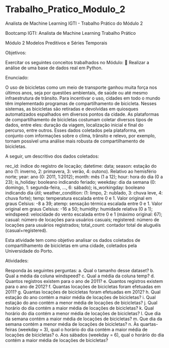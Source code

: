 # Trabalho_Pratico_Modulo_2
Analista de Machine Learning IGTI - Trabalho Prático do Módulo 2

Bootcamp IGTI: Analista de Machine Learning
Trabalho Prático

Módulo 2 Modelos Preditivos e Séries Temporais

Objetivos:

Exercitar os seguintes conceitos trabalhados no Módulo:
 Realizar a análise de uma base de dados real em Python.

Enunciado:

O uso de bicicletas como um meio de transporte ganhou muita força nos últimos anos, seja por questões ambientais, de saúde ou até mesmo infraestrutura de trânsito. Para incentivar o uso, cidades em todo o mundo têm implementado programas de compartilhamento de
bicicleta. Nesses sistemas, as bicicletas são retiradas e devolvidas em quiosques
automatizados espalhados em diversos pontos da cidade.
As plataformas de compartilhamento de bicicletas costumam coletar diversos tipos de
dados, entre eles: duração da viagem, localização inicial e final do percurso, entre outros.
Esses dados coletados pela plataforma, em conjunto com informações sobre o clima,
trânsito e relevo, por exemplo, tornam possível uma análise mais robusta de
compartilhamento de bicicletas.


A seguir, um descritivo dos dados coletados:

rec_id: índice do registro de locação; 
datetime: data; 
season: estação do ano (1: inverno, 2: primavera, 3: verão, 4: outono). Relativo ao hemisfério norte; 
year: ano (0: 2011, 1:2012); 
month: mês (1 a 12); 
hour: hora do dia (0 a 23); 
is_holiday: booleano indicando feriado; 
weekday: dia da semana (0: domingo, 1: segunda-feira, …, 6: sábado); 
is_workingday: booleano indicando dia útil; 
weather_condition: (1: limpo, 2: nublado, 3: chuva leve, 4: chuva forte); 
temp: temperatura escalada entre 0 e 1. Valor original em graus Celsius: -8 a 39; 
atemp: sensação térmica escalada entre 0 e 1. Valor original em graus Celsius: -16 a 50; 
humidity: humidade relativa (0 a 1); 
windspeed: velocidade do vento escalada entre 0 e 1 (máximo original: 67); 
casual: número de locações para usuários casuais; 
registered: número de locações para usuários registrados; 
total_count: contador total de aluguéis (casual+registered). 


Esta atividade tem como objetivo analisar os dados coletados de compartilhamento de
bicicletas em uma cidade, coletados pela Universidade do Porto.

Atividades:

Responda às seguintes perguntas:
a. Qual o tamanho desse dataset?
b. Qual a média da coluna windspeed?
c. Qual a média da coluna temp?
d. Quantos registros existem para o ano de 2011?
e. Quantos registros existem para o ano de 2012?
f. Quantas locações de bicicletas foram efetuadas em 2011?
g. Quantas locações de bicicletas foram efetuadas em 2012?
h. Qual estação do ano contém a maior média de locações de bicicletas?
i. Qual estação do ano contém a menor média de locações de bicicletas?
j. Qual horário do dia contém a maior média de locações de bicicletas?
k. Qual horário do dia contém a menor média de locações de bicicletas?
l. Que dia da semana contém a maior média de locações de bicicletas?
m. Que dia da semana contém a menor média de locações de bicicletas?
n. Às quartas-feiras (weekday = 3), qual o horário do dia contém a maior média de locações de bicicletas?
o. Aos sábados (weekday = 6), qual o horário do dia contém a maior média de locações de bicicletas?
